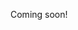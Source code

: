 Coming soon!

<!-- 

I can't remember why I wanted to write an essay with this title, but my guess is whether beings in higher simulations count as gods.

-->
